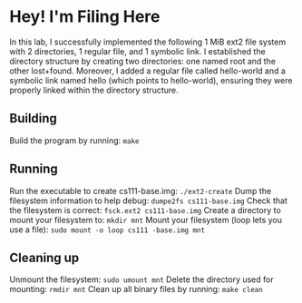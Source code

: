 # Hey! I'm Filing Here

In this lab, I successfully implemented the following 1 MiB ext2 file system with 2 directories, 1 regular file, and 1 symbolic link. I established the directory structure by creating two directories: one named root and the other lost+found. Moreover, I added a regular file called hello-world and a symbolic link named hello (which points to hello-world), ensuring they were properly linked within the directory structure. 

## Building
Build the program by running:
```make```

## Running
Run the executable to create cs111-base.img:
```./ext2-create``` 
Dump the filesystem information to help debug:
```dumpe2fs cs111-base.img```
Check that the filesystem is correct:
```fsck.ext2 cs111-base.img```
Create a directory to mount your filesystem to:
```mkdir mnt```
Mount your filesystem (loop lets you use a file):
```sudo mount -o loop cs111 -base.img mnt```

## Cleaning up
Unmount the filesystem:
```sudo umount mnt```
Delete the directory used for mounting:
```rmdir mnt```
Clean up all binary files by running:
```make clean```
